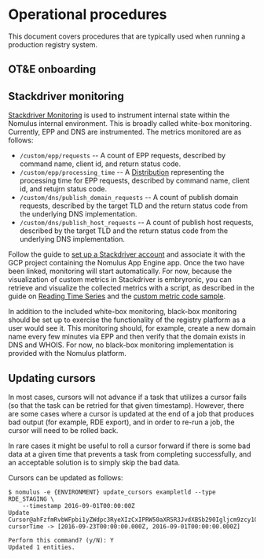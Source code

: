 # Operational procedures

This document covers procedures that are typically used when running a
production registry system.

## OT&E onboarding

## Stackdriver monitoring

[Stackdriver Monitoring](https://cloud.google.com/monitoring/docs/) is used to
instrument internal state within the Nomulus internal environment. This is
broadly called white-box monitoring. Currently, EPP and DNS are instrumented.
The metrics monitored are as follows:

*   `/custom/epp/requests` -- A count of EPP requests, described by command
    name, client id, and return status code.
*   `/custom/epp/processing_time` -- A
    [Distribution](https://cloud.google.com/monitoring/api/ref_v3/rest/v3/TypedValue#Distribution)
    representing the processing time for EPP requests, described by command
    name, client id, and retujrn status code.
*   `/custom/dns/publish_domain_requests` -- A count of publish domain requests,
    described by the target TLD and the return status code from the underlying
    DNS implementation.
*   `/custom/dns/publish_host_requests` -- A count of publish host requests,
    described by the target TLD and the return status code from the underlying
    DNS implementation.

Follow the guide to [set up a Stackdriver
account](https://cloud.google.com/monitoring/accounts/guide) and associate it
with the GCP project containing the Nomulus App Engine app. Once the two have
been linked, monitoring will start automatically. For now, because the
visualization of custom metrics in Stackdriver is embryronic, you can retrieve
and visualize the collected metrics with a script, as described in the guide on
[Reading Time
Series](https://cloud.google.com/monitoring/custom-metrics/reading-metrics) and
the [custom metric code
sample](https://github.com/GoogleCloudPlatform/python-docs-samples/blob/master/monitoring/api/v3/custom_metric.py).

In addition to the included white-box monitoring, black-box monitoring should be
set up to exercise the functionality of the registry platform as a user would
see it. This monitoring should, for example, create a new domain name every few
minutes via EPP and then verify that the domain exists in DNS and WHOIS. For
now, no black-box monitoring implementation is provided with the Nomulus
platform.

## Updating cursors

In most cases, cursors will not advance if a task that utilizes a cursor fails
(so that the task can be retried for that given timestamp). However, there are
some cases where a cursor is updated at the end of a job that produces bad
output (for example, RDE export), and in order to re-run a job, the cursor will
need to be rolled back.

In rare cases it might be useful to roll a cursor forward if there is some bad
data at a given time that prevents a task from completing successfully, and an
acceptable solution is to simply skip the bad data.

Cursors can be updated as follows:

```shell
$ nomulus -e {ENVIRONMENT} update_cursors exampletld --type RDE_STAGING \
    --timestamp 2016-09-01T00:00:00Z
Update Cursor@ahFzfmRvbWFpbi1yZWdpc3RyeXIzCxIPRW50aXR5R3JvdXBSb290Igljcm9zcy10bGQMCxIIUmVnaXN0cnkiB3lvdXR1YmUM_RDE_STAGING
cursorTime -> [2016-09-23T00:00:00.000Z, 2016-09-01T00:00:00.000Z]

Perform this command? (y/N): Y
Updated 1 entities.
```
